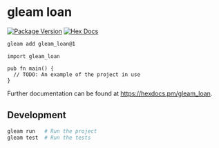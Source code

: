 # gleam loan

[![Package Version](https://img.shields.io/hexpm/v/gleam_loan)](https://hex.pm/packages/gleam_loan)
[![Hex Docs](https://img.shields.io/badge/hex-docs-ffaff3)](https://hexdocs.pm/gleam_loan/)

```sh
gleam add gleam_loan@1
```
```gleam
import gleam_loan

pub fn main() {
  // TODO: An example of the project in use
}
```

Further documentation can be found at <https://hexdocs.pm/gleam_loan>.

## Development

```sh
gleam run   # Run the project
gleam test  # Run the tests
```
